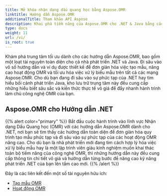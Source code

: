 ```yaml
---
title: Mở khóa nhận dạng dấu quang học bằng Aspose.OMR
linktitle: Hướng dẫn Aspose.OMR
additionalTitle: Tham khảo API Aspose
description: Khai phá tiềm năng của Aspose.OMR cho .NET & Java bằng các hướng dẫn toàn diện. Đơn giản hóa việc tạo mẫu và nâng cao hoạt động OMR một cách dễ dàng.
type: docs
weight: 11
url: /vi/
is_root: true
---
```


Khám phá trung tâm tối ưu dành cho các hướng dẫn Aspose.OMR, bao gồm một loạt tài nguyên toàn diện cho cả nhà phát triển .NET và Java. Đi sâu vào vô số hướng dẫn và ví dụ được thiết kế để đơn giản hóa việc tạo mẫu, nâng cao hoạt động OMR và tối ưu hóa việc xử lý biểu mẫu trên tất cả các mạng Aspose.OMR. Cho dù bạn đang đi sâu vào sự phức tạp của .NET hay tìm hiểu bối cảnh phát triển Java, kho lưu trữ trung tâm này đều cung cấp những hiểu biết sâu sắc và kiến thức thực tế vô giá để đẩy nhanh hành trình làm chủ công nghệ OMR của bạn.

## Aspose.OMR cho Hướng dẫn .NET
{{% alert color="primary" %}}
Bắt đầu cuộc hành trình vào lĩnh vực Nhận dạng Dấu Quang học (OMR) với các hướng dẫn Aspose.OMR dành cho .NET, nơi bạn sẽ tìm thấy các hướng dẫn toàn diện để đơn giản hóa quy trình tạo mẫu phức tạp và đi sâu vào sự phức tạp của các hoạt động OMR nâng cao. Cho dù bạn là nhà phát triển mới đang tìm cách hợp lý hóa việc xử lý biểu mẫu hay là một lập trình viên giàu kinh nghiệm muốn khai thác toàn bộ tiềm năng của công nghệ OMR, thì những hướng dẫn này đều cung cấp thông tin chi tiết vô giá và hướng dẫn từng bước để nâng cao kỹ năng phát triển .NET của bạn lên tầm cao mới.
{{% /alert %}}

Đây là các liên kết đến một số tài nguyên hữu ích:
 
- [Tạo mẫu OMR](./net/omr-template-generation/)
- [Hoạt động OMR](./net/omr-operations/)